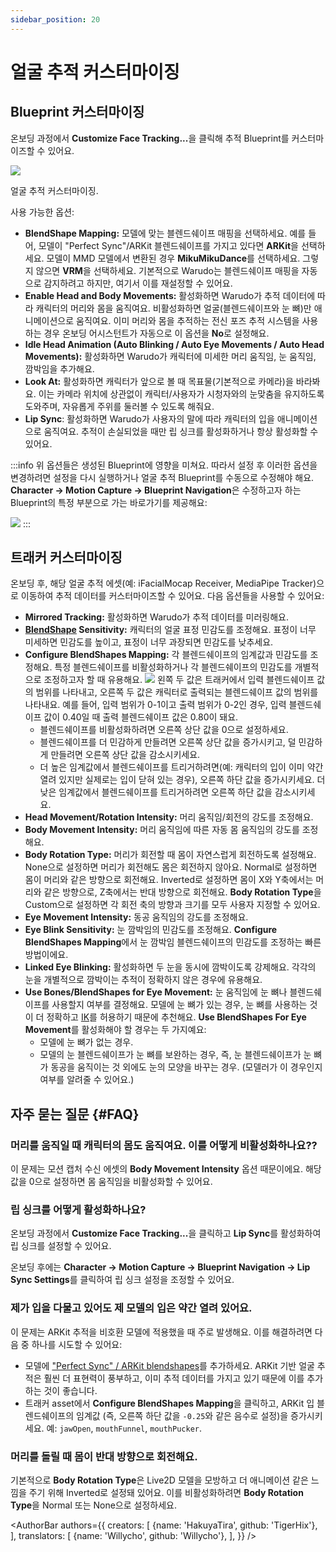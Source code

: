 ```yaml
---
sidebar_position: 20
---
```


# 얼굴 추적 커스터마이징

## Blueprint 커스터마이징

온보딩 과정에서 <b>Customize Face Tracking...</b>을 클릭해 추적 Blueprint를 커스터마이즈할 수 있어요.

![](/doc-img/en-mocap-3.png)
<p class="img-desc">얼굴 추적 커스터마이징.</p>

사용 가능한 옵션:

* **BlendShape Mapping:** 모델에 맞는 블렌드쉐이프 매핑을 선택하세요. 예를 들어, 모델이 "Perfect Sync"/ARKit 블렌드쉐이프를 가지고 있다면 **ARKit**을 선택하세요. 모델이 MMD 모델에서 변환된 경우 **MikuMikuDance**를 선택하세요. 그렇지 않으면 **VRM**을 선택하세요. 기본적으로 Warudo는 블렌드쉐이프 매핑을 자동으로 감지하려고 하지만, 여기서 이를 재설정할 수 있어요.
* **Enable Head and Body Movements:** 활성화하면 Warudo가 추적 데이터에 따라 캐릭터의 머리와 몸을 움직여요. 비활성화하면 얼굴(블렌드쉐이프와 눈 뼈)만 애니메이션으로 움직여요. 이미 머리와 몸을 추적하는 전신 포즈 추적 시스템을 사용하는 경우 온보딩 어시스턴트가 자동으로 이 옵션을 **No**로 설정해요.
* **Idle Head Animation (Auto Blinking / Auto Eye Movements / Auto Head Movements):** 활성화하면 Warudo가 캐릭터에 미세한 머리 움직임, 눈 움직임, 깜박임을 추가해요.
* **Look At:** 활성화하면 캐릭터가 앞으로 볼 때 목표물(기본적으로 카메라)을 바라봐요. 이는 카메라 위치에 상관없이 캐릭터/사용자가 시청자와의 눈맞춤을 유지하도록 도와주며, 자유롭게 주위를 둘러볼 수 있도록 해줘요.
* **Lip Sync**: 활성화하면 Warudo가 사용자의 말에 따라 캐릭터의 입을 애니메이션으로 움직여요. 추적이 손실되었을 때만 립 싱크를 활성화하거나 항상 활성화할 수 있어요.

:::info
위 옵션들은 생성된 Blueprint에 영향을 미쳐요. 따라서 설정 후 이러한 옵션을 변경하려면 설정을 다시 실행하거나 얼굴 추적 Blueprint를 수동으로 수정해야 해요. **Character → Motion Capture → Blueprint Navigation**은 수정하고자 하는 Blueprint의 특정 부분으로 가는 바로가기를 제공해요:

![](/doc-img/en-mocap-6.png)
:::

## 트래커 커스터마이징

온보딩 후, 해당 얼굴 추적 에셋(예: iFacialMocap Receiver, MediaPipe Tracker)으로 이동하여 추적 데이터를 커스터마이즈할 수 있어요. 다음 옵션들을 사용할 수 있어요:

* **Mirrored Tracking:** 활성화하면 Warudo가 추적 데이터를 미러링해요.
* **[BlendShape](../tutorials/3d-primer#blendshape) Sensitivity:** 캐릭터의 얼굴 표정 민감도를 조정해요. 표정이 너무 미세하면 민감도를 높이고, 표정이 너무 과장되면 민감도를 낮추세요.
* **Configure BlendShapes Mapping:** 각 블렌드쉐이프의 임계값과 민감도를 조정해요. 특정 블렌드쉐이프를 비활성화하거나 각 블렌드쉐이프의 민감도를 개별적으로 조정하고자 할 때 유용해요.
  ![](/doc-img/en-mocap-5.png)
  왼쪽 두 값은 트래커에서 입력 블렌드쉐이프 값의 범위를 나타내고, 오른쪽 두 값은 캐릭터로 출력되는 블렌드쉐이프 값의 범위를 나타내요. 예를 들어, 입력 범위가 0-1이고 출력 범위가 0-2인 경우, 입력 블렌드쉐이프 값이 0.40일 때 출력 블렌드쉐이프 값은 0.80이 돼요.
    - 블렌드쉐이프를 비활성화하려면 오른쪽 상단 값을 0으로 설정하세요.
    - 블렌드쉐이프를 더 민감하게 만들려면 오른쪽 상단 값을 증가시키고, 덜 민감하게 만들려면 오른쪽 상단 값을 감소시키세요.
    - 더 높은 임계값에서 블렌드쉐이프를 트리거하려면(예: 캐릭터의 입이 이미 약간 열려 있지만 실제로는 입이 닫혀 있는 경우), 오른쪽 하단 값을 증가시키세요. 더 낮은 임계값에서 블렌드쉐이프를 트리거하려면 오른쪽 하단 값을 감소시키세요.
* **Head Movement/Rotation Intensity:** 머리 움직임/회전의 강도를 조정해요.
* **Body Movement Intensity:** 머리 움직임에 따른 자동 몸 움직임의 강도를 조정해요.
* **Body Rotation Type:** 머리가 회전할 때 몸이 자연스럽게 회전하도록 설정해요.
  None으로 설정하면 머리가 회전해도 몸은 회전하지 않아요.
  Normal로 설정하면 몸이 머리와 같은 방향으로 회전해요.
  Inverted로 설정하면 몸이 X와 Y축에서는 머리와 같은 방향으로, Z축에서는 반대 방향으로 회전해요.
  **Body Rotation Type**을 Custom으로 설정하면 각 회전 축의 방향과 크기를 모두 사용자 지정할 수 있어요.
* **Eye Movement Intensity:** 동공 움직임의 강도를 조정해요.
* **Eye Blink Sensitivity:** 눈 깜박임의 민감도를 조정해요. **Configure BlendShapes Mapping**에서 눈 깜박임 블렌드쉐이프의 민감도를 조정하는 빠른 방법이에요.
* **Linked Eye Blinking:** 활성화하면 두 눈을 동시에 깜박이도록 강제해요. 각각의 눈을 개별적으로 깜박이는 추적이 정확하지 않은 경우에 유용해요.
* **Use Bones/BlendShapes for Eye Movement:** 눈 움직임에 눈 뼈나 블렌드쉐이프를 사용할지 여부를 결정해요. 모델에 눈 뼈가 있는 경우, 눈 뼈를 사용하는 것이 더 정확하고 [IK](../tutorials/3d-primer#IK)를 허용하기 때문에 추천해요. **Use BlendShapes For Eye Movement**를 활성화해야 할 경우는 두 가지예요:
    - 모델에 눈 뼈가 없는 경우.
    - 모델의 눈 블렌드쉐이프가 눈 뼈를 보완하는 경우, 즉, 눈 블렌드쉐이프가 눈 뼈가 동공을 움직이는 것 외에도 눈의 모양을 바꾸는 경우. (모델러가 이 경우인지 여부를 알려줄 수 있어요.)

## 자주 묻는 질문 {#FAQ}

### 머리를 움직일 때 캐릭터의 몸도 움직여요. 이를 어떻게 비활성화하나요??

이 문제는 모션 캡처 수신 에셋의 **Body Movement Intensity** 옵션 때문이에요. 해당 값을 0으로 설정하면 몸 움직임을 비활성화할 수 있어요.

### 립 싱크를 어떻게 활성화하나요?

온보딩 과정에서 <b>Customize Face Tracking...</b>을 클릭하고 **Lip Sync**를 활성화하여 립 싱크를 설정할 수 있어요.

온보딩 후에는 **Character → Motion Capture → Blueprint Navigation → Lip Sync Settings**를 클릭하여 립 싱크 설정을 조정할 수 있어요.

### 제가 입을 다물고 있어도 제 모델의 입은 약간 열려 있어요.

이 문제는 ARKit 추적을 비호환 모델에 적용했을 때 주로 발생해요. 이를 해결하려면 다음 중 하나를 시도할 수 있어요:

* 모델에 ["Perfect Sync" / ARKit blendshapes](../tutorials/3d-primer#arkit)를 추가하세요. ARKit 기반 얼굴 추적은 훨씬 더 표현력이 풍부하고, 이미 추적 데이터를 가지고 있기 때문에 이를 추가하는 것이 좋습니다.
* 트래커 asset에서 **Configure BlendShapes Mapping**을 클릭하고, ARKit 입 블렌드쉐이프의 임계값 (즉, 오른쪽 하단 값을 `-0.25`와 같은 음수로 설정)을 증가시키세요. 예: `jawOpen`, `mouthFunnel`, `mouthPucker`.

### 머리를 돌릴 때 몸이 반대 방향으로 회전해요.

기본적으로 **Body Rotation Type**은 Live2D 모델을 모방하고 더 애니메이션 같은 느낌을 주기 위해 Inverted로 설정돼 있어요. 이를 비활성화하려면 **Body Rotation Type**을 Normal 또는 None으로 설정하세요.

<AuthorBar authors={{
  creators: [
    {name: 'HakuyaTira', github: 'TigerHix'},
  ],
  translators: [
    {name: 'Willycho', github: 'Willycho'},
  ],
}} />
